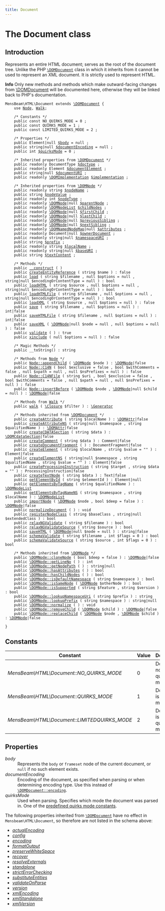 ```yaml
---
title: Document
---
```


# The Document class #

## Introduction ##

Represents an entire HTML document; serves as the root of the document tree. Unlike the PHP [`\DOMDocument`](https://www.php.net/manual/en/class.domdocument.php) class in which it inherits from it cannot be used to represent an XML document. It is strictly used to represent HTML.

<div class="info"><p><strong>Info</strong> Only new methods and methods which make outward-facing changes from <a href="https://www.php.net/manual/en/class.domdocument.php">\DOMDocument</a> will be documented here, otherwise they will be linked back to PHP's documentation.</p></div>

<pre><code class="php">MensBeam\HTML\Document extends <a href="https://www.php.net/manual/en/class.domdocument.php">\DOMDocument</a> {
    use <a href="../Node/index.html">Node</a>, <a href="../Walk/index.html">Walk</a>;

    /* Constants */
    public const NO_QUIRKS_MODE = 0 ;
    public const QUIRKS_MODE = 1 ;
    public const LIMITED_QUIRKS_MODE = 2 ;

    /* Properties */
    public Element|null <a href="#document-props-body">$body</a> = null ;
    public string|null <a href="#document-props-documentencoding">$documentEncoding</a> = null ;
    public int <a href="#document-props-quirksmode">$quirksMode</a> = 0 ;

    /* Inherited properties from <a href="https://www.php.net/manual/en/class.domdocument.php">\DOMDocument</a> */
    public readonly DocumentType <a href="https://www.php.net/manual/en/class.domdocument.php#domdocument.props.doctype">$doctype</a> ;
    public readonly Element <a href="https://www.php.net/manual/en/class.domdocument.php#domdocument.props.documentelement">$documentElement</a> ;
    public string|null <a href="https://www.php.net/manual/en/class.domdocument.php#domdocument.props.documenturi">$documentURI</a> ;
    public readonly <a href="https://www.php.net/manual/en/class.domimplementation.php">\DOMImplementation</a> <a href="https://www.php.net/manual/en/class.domdocument.php#domdocument.props.implementation">$implementation</a> ;

    /* Inherited properties from <a href="https://www.php.net/manual/en/class.domnode.php">\DOMNode</a> */
    public readonly string <a href="https://www.php.net/manual/en/class.domnode.php#domnode.props.nodename">$nodeName</a> ;
    public string <a href="https://www.php.net/manual/en/class.domnode.php#domnode.props.nodevalue">$nodeValue</a> ;
    public readonly int <a href="https://www.php.net/manual/en/class.domnode.php#domnode.props.nodetype">$nodeType</a> ;
    public readonly <a href="https://www.php.net/manual/en/class.domnode.php">\DOMNode</a>|null <a href="https://www.php.net/manual/en/class.domnode.php#domnode.props.parentnode">$parentNode</a> ;
    public readonly <a href="https://www.php.net/manual/en/class.domnodelist.php">\DOMNodeList</a> <a href="https://www.php.net/manual/en/class.domnode.php#domnode.props.childnodes">$childNodes</a> ;
    public readonly <a href="https://www.php.net/manual/en/class.domnode.php">\DOMNode</a>|null <a href="https://www.php.net/manual/en/class.domnode.php#domnode.props.firstchild">$firstChild</a> ;
    public readonly <a href="https://www.php.net/manual/en/class.domnode.php">\DOMNode</a>|null <a href="https://www.php.net/manual/en/class.domnode.php#domnode.props.lastchild">$lastChild</a> ;
    public readonly <a href="https://www.php.net/manual/en/class.domnode.php">\DOMNode</a>|null <a href="https://www.php.net/manual/en/class.domnode.php#domnode.props.previoussibling">$previousSibling</a> ;
    public readonly <a href="https://www.php.net/manual/en/class.domnode.php">\DOMNode</a>|null <a href="https://www.php.net/manual/en/class.domnode.php#domnode.props.nextsibling">$nextSibling</a> ;
    public readonly <a href="https://www.php.net/manual/en/class.domnamednodemap.php">\DOMNamedNodeMap</a>|null <a href="https://www.php.net/manual/en/class.domnode.php#domnode.props.attributes">$attributes</a> ;
    public readonly Document|null <a href="https://www.php.net/manual/en/class.domnode.php#domnode.props.ownerdocument">$ownerDocument</a> ;
    public readonly string|null <a href="https://www.php.net/manual/en/class.domnode.php#domnode.props.namespaceuri">$namespaceURI</a> ;
    public string <a href="https://www.php.net/manual/en/class.domnode.php#domnode.props.prefix">$prefix</a> ;
    public readonly string <a href="https://www.php.net/manual/en/class.domnode.php#domnode.props.localname">$localName</a> ;
    public readonly string|null <a href="https://www.php.net/manual/en/class.domnode.php#domnode.props.baseuri">$baseURI</a> ;
    public string <a href="https://www.php.net/manual/en/class.domnode.php#domnode.props.textcontent">$textContent</a> ;

    /* Methods */
    public <a href="construct.html">__construct</a> ( )
    public <a href="createEntityReference.html">createEntityReference</a> ( string $name ) : false
    public <a href="load.html">load</a> ( string $filename , null $options = null , string|null $encodingOrContentType = null ) : bool
    public <a href="loadHTML.html">loadHTML</a> ( string $source , null $options = null , string|null $encodingOrContentType = null ) : bool
    public <a href="loadHTMLFile.html">loadHTMLFile</a> ( string $filename , null $options = null , string|null $encodingOrContentType = null ) : bool
    public <a href="loadHTML.html">loadXML</a> ( string $source , null $options = null ) : false
    public <a href="save.html">save</a> ( string $filename , null $options = null ) : int|false
    public <a href="saveHTMLFile.html">saveHTMLFile</a> ( string $filename , null $options = null ) : int|false
    public <a href="saveXML.html">saveXML</a> ( <a href="https://www.php.net/manual/en/class.domnode.php">\DOMNode</a>|null $node = null , null $options = null ) : false
    public <a href="validate.html">validate</a> ( ) : true
    public <a href="xinclude.html">xinclude</a> ( null $options = null ) : false

    /* Magic Methods */
    public __toString() : string

    /* Methods from <a href="../Node/index.html">Node</a> */
    public <a href="../Node/appendChild.html">Node::appendChild</a> ( <a href="https://www.php.net/manual/en/class.domnode.php">\DOMNode</a> $node ) : <a href="https://www.php.net/manual/en/class.domnode.php">\DOMNode</a>|false
    public <a href="../Node/C14N.html">Node::C14N</a> ( bool $exclusive = false , bool $withComments = false , null $xpath = null , null $nsPrefixes = null ) : false
    public <a href="../Node/C14NFile.html">Node::C14NFile</a> ( string $uri , bool $exclusive = false , bool $withComments = false , null $xpath = null , null $nsPrefixes = null ) : false
    public <a href="../Node/insertBefore.html">Node::insertBefore</a> ( <a href="https://www.php.net/manual/en/class.domnode.php">\DOMNode</a> $node , <a href="https://www.php.net/manual/en/class.domnode.php">\DOMNode</a>|null $child = null ) : <a href="https://www.php.net/manual/en/class.domnode.php">\DOMNode</a>|false

    /* Methods from <a href="../Walk/index.html">Walk</a> */
    public <a href="../Walk/walk.html">walk</a> ( <a href="https://www.php.net/manual/en/class.closure.php">\Closure</a> $filter ) : <a href="https://www.php.net/manual/en/class.generator.php">\Generator</a>

    /* Methods inherited from <a href="https://www.php.net/manual/en/class.domdocument.php">\DOMDocument</a> */
    public <a href="https://www.php.net/manual/en/domdocument.createattribute.php">createAttribute</a> ( string $localName ) : <a href="https://www.php.net/manual/en/class.domattr.php">\DOMAttr</a>|false
    public <a href="https://www.php.net/manual/en/domdocument.createattributens.php">createAttributeNS</a> ( string|null $namespace , string $qualifiedName ) : <a href="https://www.php.net/manual/en/class.domattr.php">\DOMAttr</a>|false
    public <a href="https://www.php.net/manual/en/domdocument.createcdatasection.php">createCDATASection</a> ( string $data ) : <a href="https://www.php.net/manual/en/class.domcdatasection.php">\DOMCdataSection</a>|false
    public <a href="https://www.php.net/manual/en/domdocument.createcomment.php">createComment</a> ( string $data ) : Comment|false
    public <a href="https://www.php.net/manual/en/domdocument.createdocumentfragment.php">createDocumentFragment</a> ( ) : DocumentFragment|false
    public <a href="https://www.php.net/manual/en/domdocument.createelement.php">createElement</a> ( string $localName , string $value = "" ) : Element|false
    public <a href="https://www.php.net/manual/en/domdocument.createelementns.php">createElementNS</a> ( string|null $namespace , string $qualifiedName , string $value = "" ) : Element|false
    public <a href="https://www.php.net/manual/en/domdocument.createprocessinginstruction.php">createProcessingInstruction</a> ( string $target , string $data = "" ) : ProcessingInstruction|false
    public <a href="https://www.php.net/manual/en/domdocument.createtextnode.php">createTextNode</a> ( string $data ) : Text|false
    public <a href="https://www.php.net/manual/en/domdocument.getelementbyid.php">getElementById</a> ( string $elementId ) : Element|null
    public <a href="https://www.php.net/manual/en/domdocument.getelementsbytagname.php">getElementsByTagName</a> ( string $qualifiedName ) : <a href="https://www.php.net/manual/en/class.domnodelist.php">\DOMNodeList</a>
    public <a href="https://www.php.net/manual/en/domdocument.createelementsbytagnamens.php">getElementsByTagNameNS</a> ( string $namespace , string $localName ) : <a href="https://www.php.net/manual/en/class.domnodelist.php">\DOMNodeList</a>
    public <a href="https://www.php.net/manual/en/domdocument.importnode.php">importNode</a> ( <a href="https://www.php.net/manual/en/class.domnode.php">\DOMNode</a> $node , bool $deep = false ) : <a href="https://www.php.net/manual/en/class.domnode.php">\DOMNode</a>|false
    public <a href="https://www.php.net/manual/en/domdocument.normalizedocument.php">normalizeDocument</a> ( ) : void
    public <a href="https://www.php.net/manual/en/domdocument.registernodeclass.php">registerNodeClass</a> ( string $baseClass , string|null $extendedClass ) : bool
    public <a href="https://www.php.net/manual/en/domdocument.relaxngvalidate.php">relaxNGValidate</a> ( string $filename ) : bool
    public <a href="https://www.php.net/manual/en/domdocument.relaxngvalidatesource.php">relaxNGValidateSource</a> ( string $source ) : bool
    public <a href="https://www.php.net/manual/en/domdocument.savehtml.php">saveHTML</a> ( <a href="https://www.php.net/manual/en/class.domnode.php">\DOMNode</a>|null $node = null ) : string|false
    public <a href="https://www.php.net/manual/en/domdocument.schemavalidate.php">schemaValidate</a> ( string $filename , int $flags = 0 ) : bool
    public <a href="https://www.php.net/manual/en/domdocument.schemavalidatesource.php">schemaValidateSource</a> ( string $source , int $flags = 0 ) : bool

    /* Methods inherited from <a href="https://www.php.net/manual/en/class.domnode.php">\DOMNode</a> */
    public <a href="https://www.php.net/manual/en/domnode.clonenode.php">\DOMNode::cloneNode</a> ( bool $deep = false ) : <a href="https://www.php.net/manual/en/class.domnode.php">\DOMNode</a>|false
    public <a href="https://www.php.net/manual/en/domnode.getlineno.php">\DOMNode::getLineNo</a> ( ) : int
    public <a href="https://www.php.net/manual/en/domnode.getnodepath.php">\DOMNode::getNodePath</a> ( ) : string|null
    public <a href="https://www.php.net/manual/en/domnode.hasattributes.php">\DOMNode::hasAttributes</a> ( ) : bool
    public <a href="https://www.php.net/manual/en/domnode.haschildnodes.php">\DOMNode::hasChildNodes</a> ( ) : bool
    public <a href="https://www.php.net/manual/en/domnode.isdefaultnamespace.php">\DOMNode::isDefaultNamespace</a> ( string $namespace ) : bool
    public <a href="https://www.php.net/manual/en/domnode.issamenode.php">\DOMNode::isSameNode</a> ( <a href="https://www.php.net/manual/en/class.domnode.php">\DOMNode</a> $otherNode ) : bool
    public <a href="https://www.php.net/manual/en/domnode.issupported.php">\DOMNode::isSupported</a> ( string $feature , string $version ) : bool
    public <a href="https://www.php.net/manual/en/domnode.lookupnamespaceuri.php">\DOMNode::lookupNamespaceUri</a> ( string $prefix ) : string
    public <a href="https://www.php.net/manual/en/domnode.lookupprefix.php">\DOMNode::lookupPrefix</a> ( string $namespace ) : string|null
    public <a href="https://www.php.net/manual/en/domnode.normalize.php">\DOMNode::normalize</a> ( ) : void
    public <a href="https://www.php.net/manual/en/domnode.removechild.php">\DOMNode::removeChild</a> ( <a href="https://www.php.net/manual/en/class.domnode.php">\DOMNode</a> $child ) : <a href="https://www.php.net/manual/en/class.domnode.php">\DOMNode</a>|false
    public <a href="https://www.php.net/manual/en/domnode.replacechild.php">\DOMNode::replaceChild</a> ( <a href="https://www.php.net/manual/en/class.domnode.php">\DOMNode</a> $node , <a href="https://www.php.net/manual/en/class.domnode.php">\DOMNode</a> $child ) : <a href="https://www.php.net/manual/en/class.domnode.php">\DOMNode</a>|false

}</code></pre>

## Constants ##

| Constant                                              | Value | Description                           |
| ----------------------------------------------------- | ----- | ------------------------------------- |
| <var>MensBeam\HTML\Document::NO_QUIRKS_MODE</var>     | 0     | Document not in quirks mode           |
| <var>MensBeam\HTML\Document::QUIRKS_MODE</var>        | 1     | Document is in quirks mode            |
| <var>MensBeam\HTML\Document::LIMITEDQUIRKS_MODE</var> | 2     | Document is in limited quirks mode    |

## Properties ##

<dl>
 <dt id="document-props-body"><var>body</var></dt>
 <dd>Represents the <code>body</code> or <code>frameset</code> node of the current document, or <code>null</code> if no such element exists.</dd>

 <dt id="document-props-documentencoding"><var>documentEncoding</var></dt>
 <dd>Encoding of the document, as specified when parsing or when determining encoding type. Use this instead of <a href="https://php.net/manual/en/class.domdocument.php#domdocument.props.encoding"><code>\DOMDocument::encoding</code></a>.</dd>

 <dt id="document-props-quirksmode"><var>quirksMode</var></dt>
 <dd>Used when parsing. Specifies which mode the document was parsed in. One of the <a href="#page_Constants">predefined quirks mode constants</a>.</dd>
</dl>

The following properties inherited from [`\DOMDocument`](https://www.php.net/manual/en/class.domdocument.php) have no effect in `Mensbeam\HTML\Document`, so therefore are not listed in the schema above:

* <a href="https://www.php.net/manual/en/class.domdocument.php#domdocument.props.actualencoding"><var>actualEncoding</var></a>
* <a href="https://www.php.net/manual/en/class.domdocument.php#domdocument.props.config"><var>config</var></a>
* <a href="https://www.php.net/manual/en/class.domdocument.php#domdocument.props.encoding"><var>encoding</var></a>
* <a href="https://www.php.net/manual/en/class.domdocument.php#domdocument.props.formatoutput"><var>formatOutput</var></a>
* <a href="https://www.php.net/manual/en/class.domdocument.php#domdocument.props.preservewhitespace"><var>preserveWhiteSpace</var></a>
* <a href="https://www.php.net/manual/en/class.domdocument.php#domdocument.props.recover"><var>recover</var></a>
* <a href="https://www.php.net/manual/en/class.domdocument.php#domdocument.props.resolveexternals"><var>resolveExternals</var></a>
* <a href="https://www.php.net/manual/en/class.domdocument.php#domdocument.props.standalone"><var>standalone</var></a>
* <a href="https://www.php.net/manual/en/class.domdocument.php#domdocument.props.stricterrorchecking"><var>strictErrorChecking</var></a>
* <a href="https://www.php.net/manual/en/class.domdocument.php#domdocument.props.substituteentities"><var>substituteEntities</var></a>
* <a href="https://www.php.net/manual/en/class.domdocument.php#domdocument.props.validateonparse"><var>validateOnParse</var></a>
* <a href="https://www.php.net/manual/en/class.domdocument.php#domdocument.props.version"><var>version</var></a>
* <a href="https://www.php.net/manual/en/class.domdocument.php#domdocument.props.xmlencoding"><var>xmlEncoding</var></a>
* <a href="https://www.php.net/manual/en/class.domdocument.php#domdocument.props.xmlstandalone"><var>xmlStandalone</var></a>
* <a href="https://www.php.net/manual/en/class.domdocument.php#domdocument.props.xmlversion"><var>xmlVersion</var></a>
